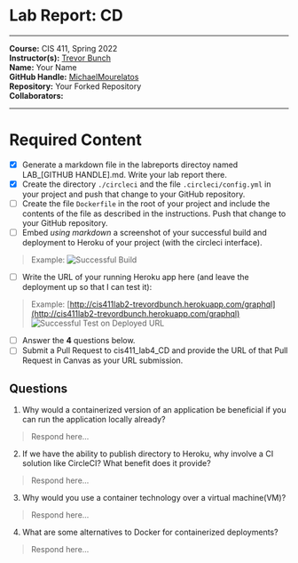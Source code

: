 # Lab Report: CD
___
**Course:** CIS 411, Spring 2022  
**Instructor(s):** [Trevor Bunch](https://github.com/trevordbunch)  
**Name:** Your Name  
**GitHub Handle:** [MichaelMourelatos](https://github.com/MichaelMourelatos)  
**Repository:** Your Forked Repository  
**Collaborators:** 
___

# Required Content

- [x] Generate a markdown file in the labreports directoy named LAB_[GITHUB HANDLE].md. Write your lab report there.
- [x] Create the directory ```./circleci``` and the file ```.circleci/config.yml``` in your project and push that change to your GitHub repository.
- [ ] Create the file ```Dockerfile``` in the root of your project and include the contents of the file as described in the instructions. Push that change to your GitHub repository.
- [ ] Embed _using markdown_ a screenshot of your successful build and deployment to Heroku of your project (with the circleci interface).  
> Example: ![Successful Build](../ex/trevordbunch_lab2_02.png)
- [ ] Write the URL of your running Heroku app here (and leave the deployment up so that I can test it):  
> Example: [http://cis411lab2-trevordbunch.herokuapp.com/graphql](http://cis411lab2-trevordbunch.herokuapp.com/graphql)  
> ![Successful Test on Deployed URL](../ex/trevordbunch_lab2_01.png)
- [ ] Answer the **4** questions below.
- [ ] Submit a Pull Request to cis411_lab4_CD and provide the URL of that Pull Request in Canvas as your URL submission.

## Questions
1. Why would a containerized version of an application be beneficial if you can run the application locally already?
> Respond here...
2. If we have the ability to publish directory to Heroku, why involve a CI solution like CircleCI? What benefit does it provide?
> Respond here...
3. Why would you use a container technology over a virtual machine(VM)?
> Respond here...
4. What are some alternatives to Docker for containerized deployments?
> Respond here...